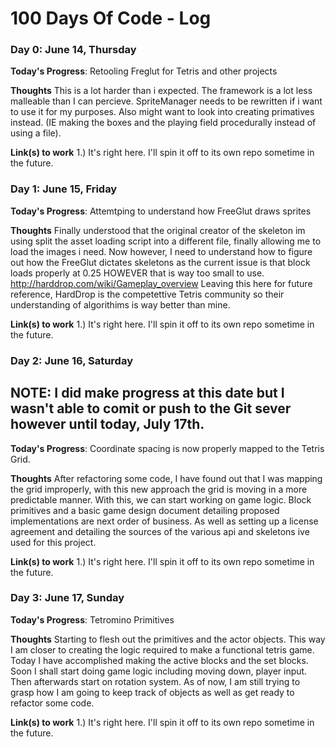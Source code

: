 # 100 Days Of Code - Log

### Day 0: June 14, Thursday

**Today's Progress**: Retooling Freglut for Tetris and other projects

**Thoughts** This is a lot harder than i expected. The framework is a lot less malleable than I can percieve. SpriteManager needs to be rewritten if i want to use it 
for my purposes. Also might want to look into creating primatives instead. (IE making the boxes and the playing field procedurally instead of using a file).

**Link(s) to work**
1.) It's right here. I'll spin it off to its own repo sometime in the future.

### Day 1: June 15, Friday

**Today's Progress**: Attemtping to understand how FreeGlut draws sprites

**Thoughts** Finally understood that the original creator of the skeleton im using split the asset loading script into a different file, finally allowing me to load the images i need.
Now however, I need to understand how to figure out how the FreeGlut dictates skeletons as the current issue is that block loads properly at 0.25 HOWEVER that is way too small to use.
http://harddrop.com/wiki/Gameplay_overview Leaving this here for future reference, HardDrop is the competettive Tetris community so their understanding of algorithims is way better than mine.

**Link(s) to work**
1.) It's right here. I'll spin it off to its own repo sometime in the future.

### Day 2: June 16, Saturday
## NOTE: I did make progress at this date but I wasn't able to comit or push to the Git sever however until today, July 17th.
**Today's Progress**: Coordinate spacing is now properly mapped to the Tetris Grid. 

**Thoughts** After refactoring some code, I have found out that I was mapping the grid improperly, with this new approach the grid is moving in a more predictable manner.
With this, we can start working on game logic. Block primitives and a basic game design document detailing proposed implementations are next order of business. As well as setting up
a license agreement and detailing the sources of the various api and skeletons ive used for this project.

**Link(s) to work**
1.) It's right here. I'll spin it off to its own repo sometime in the future.

### Day 3: June 17, Sunday
**Today's Progress**:  Tetromino Primitives

**Thoughts** Starting to flesh out the primitives and the actor objects. This way I am closer to creating the logic required to make a functional tetris game. Today I have accomplished
making the active blocks and the set blocks. Soon I shall start doing game logic including moving down, player input. Then afterwards start on rotation system.
As of now, I am still trying to grasp how I am going to keep track of objects as well as get ready to refactor some code.

**Link(s) to work**
1.) It's right here. I'll spin it off to its own repo sometime in the future.